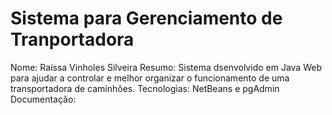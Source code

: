 # Sistema  para Gerenciamento de Tranportadora
Nome: Raíssa Vinholes Silveira
Resumo: Sistema dsenvolvido em Java Web para ajudar a controlar e melhor organizar o funcionamento de uma transportadora de caminhões.
Tecnologias: NetBeans e pgAdmin
Documentação: 

